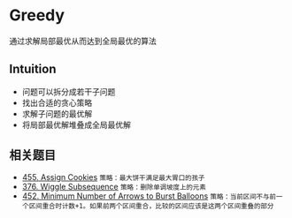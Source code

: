 # Greedy
通过求解局部最优从而达到全局最优的算法

## Intuition
- 问题可以拆分成若干子问题
- 找出合适的贪心策略
- 求解子问题的最优解
- 将局部最优解堆叠成全局最优解

## 相关题目
- [455. Assign Cookies](https://leetcode.com/problems/assign-cookies/) `策略：最大饼干满足最大胃口的孩子`
- [376. Wiggle Subsequence](https://leetcode.com/problems/wiggle-subsequence/) `策略：删除单调坡度上的元素`
- [452. Minimum Number of Arrows to Burst Balloons](https://leetcode.com/problems/minimum-number-of-arrows-to-burst-balloons/) `策略：当前区间不与前一个区间重合时计数+1。如果前两个区间重合，比较的区间应该是这两个区间重叠的部分`
